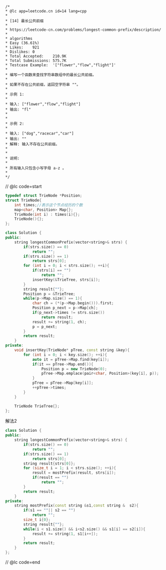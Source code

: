     /*
    * @lc app=leetcode.cn id=14 lang=cpp
    *
    * [14] 最长公共前缀
    *
    * https://leetcode-cn.com/problems/longest-common-prefix/description/
    *
    * algorithms
    * Easy (36.61%)
    * Likes:    921
    * Dislikes: 0
    * Total Accepted:    210.9K
    * Total Submissions: 575.7K
    * Testcase Example:  '["flower","flow","flight"]'
    *
    * 编写一个函数来查找字符串数组中的最长公共前缀。
    * 
    * 如果不存在公共前缀，返回空字符串 ""。
    * 
    * 示例 1:
    * 
    * 输入: ["flower","flow","flight"]
    * 输出: "fl"
    * 
    * 
    * 示例 2:
    * 
    * 输入: ["dog","racecar","car"]
    * 输出: ""
    * 解释: 输入不存在公共前缀。
    * 
    * 
    * 说明:
    * 
    * 所有输入只包含小写字母 a-z 。
    * 
    */

// @lc code=start
```c++
typedef struct TrieNode *Position;
struct TrieNode{
    int times;//表示这个节点经历的个数
    map<char, Position> Map{};
    TrieNode(int i) : times(i){};
    TrieNode(){};
};

class Solution {
public:
    string longestCommonPrefix(vector<string>& strs) {
        if(strs.size() == 0)
            return "";
        if(strs.size() == 1)
            return strs[0];
        for (int i = 0; i < strs.size(); ++i){
            if(strs[i] == "")
                return "";
            insertKey(&TrieTree, strs[i]);
        }
        string result{""};
        Position p = &TrieTree;
        while(p->Map.size() == 1){
            char ch = (*(p->Map.begin())).first;
            Position p_next = p->Map[ch];
            if(p_next->times != strs.size())
                return result;
            result += string(1, ch);
            p = p_next;
        }
        return result;
    }
private:
    void insertKey(TrieNode* pTree, const string &key){
        for (int i = 0; i < key.size(); ++i){
            auto it = pTree->Map.find(key[i]);
            if(it == pTree->Map.end()){
                Position p = new TrieNode(0);
                pTree->Map.emplace(pair<char, Position>(key[i], p));
            }
            pTree = pTree->Map[key[i]];
            ++pTree->times;
        }
    }

    TrieNode TrieTree{};
};
```
解法2
```C++
class Solution {
public:
    string longestCommonPrefix(vector<string>& strs) {
        if(strs.size() == 0)
            return "";
        if(strs.size() == 1)
            return strs[0];
        string result{strs[0]};
        for (size_t i = 1; i < strs.size(); ++i){
            result = mostPrefix(result, strs[i]);
            if(result == "")
                return "";
        }
        return result;
    }
private:
    string mostPrefix(const string &s1,const string &  s2){
        if(s1 == ""|| s2 == "")
            return "";
        size_t i{0};
        string result{""};
        while(i < s1.size() && i<s2.size() && s1[i] == s2[i]){
            result += string(1, s1[i++]);
        }
        return result;
    }
};

```
// @lc code=end


